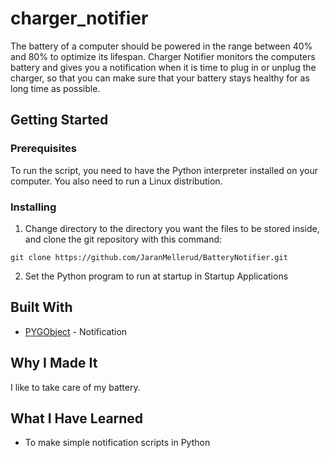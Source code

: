 # charger_notifier
The battery of a computer should be powered in the range between 40% and 80% to optimize its lifespan. Charger Notifier monitors the computers battery and gives you a notification when it is time to plug in or unplug the charger, so that you can make sure that your battery stays healthy for as long time as possible.
## Getting Started
### Prerequisites
To run the script, you need to have the Python interpreter installed on your computer. You also need to run a Linux distribution.
### Installing
1) Change directory to the directory you want the files to be stored inside, and clone the git repository with this command:
```
git clone https://github.com/JaranMellerud/BatteryNotifier.git
```
2) Set the Python program to run at startup in Startup Applications
## Built With
* [PYGObject](https://pygobject.readthedocs.io/en/latest/index.html) - Notification
## Why I Made It
I like to take care of my battery.
## What I Have Learned
* To make simple notification scripts in Python
